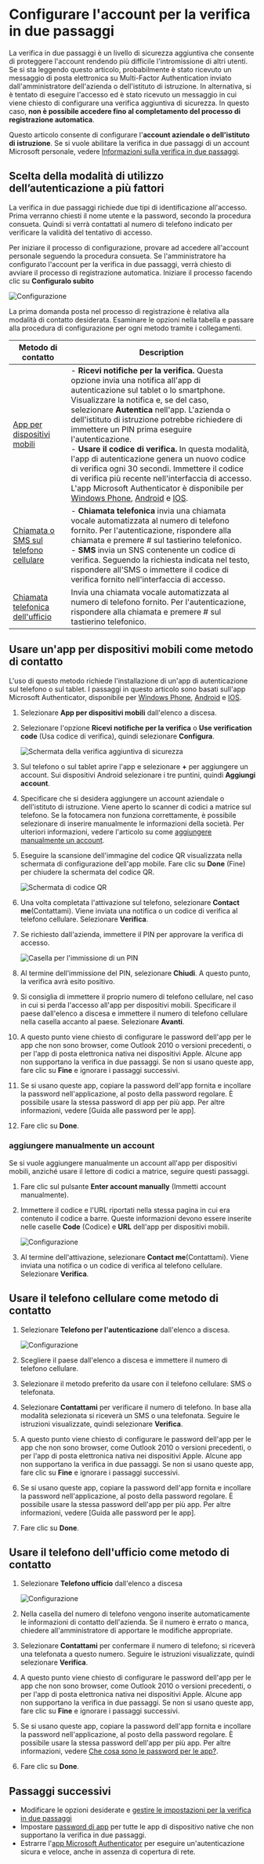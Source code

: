 <properties
    pageTitle="Configurare la verifica in due passaggi per l'account aziendale o dell'istituto di istruzione"
    description="Quando l'azienda configura Azure Multi-Factor Authentication, verrà chiesto di effettuare l'iscrizione per la verifica in due passaggi. Informazioni su come eseguire la configurazione. "
    services="multi-factor-authentication"
    keywords="come usare directory di azure, active directory nel cloud, esercitazione di active directory"
    documentationCenter=""
    authors="kgremban"
    manager="femila"
    editor="pblachar"/>

<tags
    ms.service="multi-factor-authentication"
    ms.workload="identity"
    ms.tgt_pltfrm="na"
    ms.devlang="na"
    ms.topic="article"
    ms.date="10/10/2016"
    ms.author="kgremban"/>


# <a name="set-up-my-account-for-two-step-verification"></a>Configurare l'account per la verifica in due passaggi

La verifica in due passaggi è un livello di sicurezza aggiuntiva che consente di proteggere l'account rendendo più difficile l'intromissione di altri utenti. Se si sta leggendo questo articolo, probabilmente è stato ricevuto un messaggio di posta elettronica su Multi-Factor Authentication inviato dall'amministratore dell'azienda o dell'istituto di istruzione. In alternativa, si è tentato di eseguire l'accesso ed è stato ricevuto un messaggio in cui viene chiesto di configurare una verifica aggiuntiva di sicurezza. In questo caso, **non è possibile accedere fino al completamento del processo di registrazione automatica**.

Questo articolo consente di configurare l'**account aziendale o dell'istituto di istruzione**. Se si vuole abilitare la verifica in due passaggi di un account Microsoft personale, vedere [Informazioni sulla verifica in due passaggi](https://support.microsoft.com/help/12408/microsoft-account-about-two-step-verification).

## <a name="determine-how-you-will-use-multi-factor-authentication"></a>Scelta della modalità di utilizzo dell’autenticazione a più fattori

La verifica in due passaggi richiede due tipi di identificazione all'accesso. Prima verranno chiesti il nome utente e la password, secondo la procedura consueta. Quindi si verrà contattati al numero di telefono indicato per verificare la validità del tentativo di accesso.  

Per iniziare il processo di configurazione, provare ad accedere all'account personale seguendo la procedura consueta. Se l'amministratore ha configurato l'account per la verifica in due passaggi, verrà chiesto di avviare il processo di registrazione automatica. Iniziare il processo facendo clic su **Configuralo subito**

![Configurazione](./media/multi-factor-authentication-end-user-first-time/first.png)

La prima domanda posta nel processo di registrazione è relativa alla modalità di contatto desiderata. Esaminare le opzioni nella tabella e passare alla procedura di configurazione per ogni metodo tramite i collegamenti.

| Metodo di contatto | Description |
| --- | --- |
[App per dispositivi mobili](#use-a-mobile-app-as-the-contact-method) | - **Ricevi notifiche per la verifica.** Questa opzione invia una notifica all'app di autenticazione sul tablet o lo smartphone. Visualizzare la notifica e, se del caso, selezionare **Autentica** nell'app. L'azienda o dell'istituto di istruzione potrebbe richiedere di immettere un PIN prima eseguire l'autenticazione.<br>- **Usare il codice di verifica.** In questa modalità, l'app di autenticazione genera un nuovo codice di verifica ogni 30 secondi. Immettere il codice di verifica più recente nell'interfaccia di accesso.<br>L'app Microsoft Authenticator è disponibile per [Windows Phone](http://go.microsoft.com/fwlink/?Linkid=825071), [Android](http://go.microsoft.com/fwlink/?Linkid=825072) e [IOS](http://go.microsoft.com/fwlink/?Linkid=825073). |
[Chiamata o SMS sul telefono cellulare](#use-your-mobile-phone-as-the-contact-method) | - **Chiamata telefonica** invia una chiamata vocale automatizzata al numero di telefono fornito. Per l'autenticazione, rispondere alla chiamata e premere # sul tastierino telefonico.<br>- **SMS** invia un SNS contenente un codice di verifica. Seguendo la richiesta indicata nel testo, rispondere all'SMS o immettere il codice di verifica fornito nell'interfaccia di accesso. |  
[Chiamata telefonica dell'ufficio](#use-your-office-phone-as-the-contact-method) | Invia una chiamata vocale automatizzata al numero di telefono fornito. Per l'autenticazione, rispondere alla chiamata e premere # sul tastierino telefonico. |

## <a name="use-a-mobile-app-as-the-contact-method"></a>Usare un'app per dispositivi mobili come metodo di contatto

L'uso di questo metodo richiede l'installazione di un'app di autenticazione sul telefono o sul tablet. I passaggi in questo articolo sono basati sull'app Microsoft Authenticator, disponibile per [Windows Phone](http://go.microsoft.com/fwlink/?Linkid=825071), [Android](http://go.microsoft.com/fwlink/?Linkid=825072) e [IOS](http://go.microsoft.com/fwlink/?Linkid=825073).

1. Selezionare **App per dispositivi mobili** dall'elenco a discesa.
2. Selezionare l'opzione **Ricevi notifiche per la verifica** o **Use verification code** (Usa codice di verifica), quindi selezionare **Configura**.

    ![Schermata della verifica aggiuntiva di sicurezza](./media/multi-factor-authentication-end-user-first-time-mobile-app/mobileapp.png)

3. Sul telefono o sul tablet aprire l'app e selezionare **+** per aggiungere un account. Sui dispositivi Android selezionare i tre puntini, quindi **Aggiungi account**.
4. Specificare che si desidera aggiungere un account aziendale o dell'istituto di istruzione. Viene aperto lo scanner di codici a matrice sul telefono. Se la fotocamera non funziona correttamente, è possibile selezionare di inserire manualmente le informazioni della società. Per ulteriori informazioni, vedere l'articolo su come [aggiungere manualmente un account](#add-an-account-manually).  
5. Eseguire la scansione dell'immagine del codice QR visualizzata nella schermata di configurazione dell'app mobile.  Fare clic su **Done** (Fine) per chiudere la schermata del codice QR.  

    ![Schermata di codice QR](./media/multi-factor-authentication-end-user-first-time-mobile-app/scan2.png)

6. Una volta completata l'attivazione sul telefono, selezionare **Contact me**(Contattami).  Viene inviata una notifica o un codice di verifica al telefono cellulare. Selezionare **Verifica**.  
7. Se richiesto dall'azienda, immettere il PIN per approvare la verifica di accesso.

    ![Casella per l'immissione di un PIN](./media/multi-factor-authentication-end-user-first-time-mobile-app/scan3.png)

8. Al termine dell'immissione del PIN, selezionare **Chiudi**. A questo punto, la verifica avrà esito positivo.
9. Si consiglia di immettere il proprio numero di telefono cellulare, nel caso in cui si perda l'accesso all'app per dispositivi mobili. Specificare il paese dall'elenco a discesa e immettere il numero di telefono cellulare nella casella accanto al paese. Selezionare **Avanti**.
10. A questo punto viene chiesto di configurare le password dell'app per le app che non sono browser, come Outlook 2010 o versioni precedenti, o per l'app di posta elettronica nativa nei dispositivi Apple. Alcune app non supportano la verifica in due passaggi. Se non si usano queste app, fare clic su **Fine** e ignorare i passaggi successivi.
11. Se si usano queste app, copiare la password dell'app fornita e incollare la password nell'applicazione, al posto della password regolare. È possibile usare la stessa password di app per più app. Per altre informazioni, vedere [Guida alle password per le app].
12. Fare clic su **Done**.


### <a name="add-an-account-manually"></a>aggiungere manualmente un account
Se si vuole aggiungere manualmente un account all'app per dispositivi mobili, anziché usare il lettore di codici a matrice, seguire questi passaggi.

1. Fare clic sul pulsante **Enter account manually** (Immetti account manualmente).  
2. Immettere il codice e l'URL riportati nella stessa pagina in cui era contenuto il codice a barre. Queste informazioni devono essere inserite nelle caselle **Code** (Codice) e **URL** dell'app per dispositivi mobili.

    ![Configurazione](./media/multi-factor-authentication-end-user-first-time-mobile-app/barcode2.png)

3. Al termine dell'attivazione, selezionare **Contact me**(Contattami). Viene inviata una notifica o un codice di verifica al telefono cellulare. Selezionare **Verifica**.

## <a name="use-your-mobile-phone-as-the-contact-method"></a>Usare il telefono cellulare come metodo di contatto

1. Selezionare **Telefono per l'autenticazione** dall'elenco a discesa.  

    ![Configurazione](./media/multi-factor-authentication-end-user-first-time-mobile-phone/phone.png)  

2. Scegliere il paese dall'elenco a discesa e immettere il numero di telefono cellulare.
3. Selezionare il metodo preferito da usare con il telefono cellulare: SMS o telefonata.
4. Selezionare **Contattami** per verificare il numero di telefono. In base alla modalità selezionata si riceverà un SMS o una telefonata. Seguire le istruzioni visualizzate, quindi selezionare **Verifica**.
5. A questo punto viene chiesto di configurare le password dell'app per le app che non sono browser, come Outlook 2010 o versioni precedenti, o per l'app di posta elettronica nativa nei dispositivi Apple. Alcune app non supportano la verifica in due passaggi. Se non si usano queste app, fare clic su **Fine** e ignorare i passaggi successivi.
6. Se si usano queste app, copiare la password dell'app fornita e incollare la password nell'applicazione, al posto della password regolare. È possibile usare la stessa password dell'app per più app. Per altre informazioni, vedere [Guida alle password per le app].
7. Fare clic su **Done**.

## <a name="use-your-office-phone-as-the-contact-method"></a>Usare il telefono dell'ufficio come metodo di contatto

1. Selezionare **Telefono ufficio** dall'elenco a discesa  

    ![Configurazione](./media/multi-factor-authentication-end-user-first-time-office-phone/office.png)  

2. Nella casella del numero di telefono vengono inserite automaticamente le informazioni di contatto dell'azienda. Se il numero è errato o manca, chiedere all'amministratore di apportare le modifiche appropriate.
4. Selezionare **Contattami** per confermare il numero di telefono; si riceverà una telefonata a questo numero. Seguire le istruzioni visualizzate, quindi selezionare **Verifica**.
5. A questo punto viene chiesto di configurare le password dell'app per le app che non sono browser, come Outlook 2010 o versioni precedenti, o per l'app di posta elettronica nativa nei dispositivi Apple. Alcune app non supportano la verifica in due passaggi. Se non si usano queste app, fare clic su **Fine** e ignorare i passaggi successivi.
6. Se si usano queste app, copiare la password dell'app fornita e incollare la password nell'applicazione, al posto della password regolare. È possibile usare la stessa password dell'app per più app. Per altre informazioni, vedere [Che cosa sono le password per le app?](multi-factor-authentication-end-user-app-passwords.md).
7. Fare clic su **Done**.

## <a name="next-steps"></a>Passaggi successivi

- Modificare le opzioni desiderate e [gestire le impostazioni per la verifica in due passaggi](multi-factor-authentication-end-user-manage-settings.md)
- Impostare [password di app](multi-factor-authentication-end-user-app-passwords.md) per tutte le app di dispositivo native che non supportano la verifica in due passaggi.
- Estrarre l'[app Microsoft Authenticator](multi-factor-authentication-microsoft-authenticator.md) per eseguire un'autenticazione sicura e veloce, anche in assenza di copertura di rete.



<!--HONumber=Oct16_HO2-->


